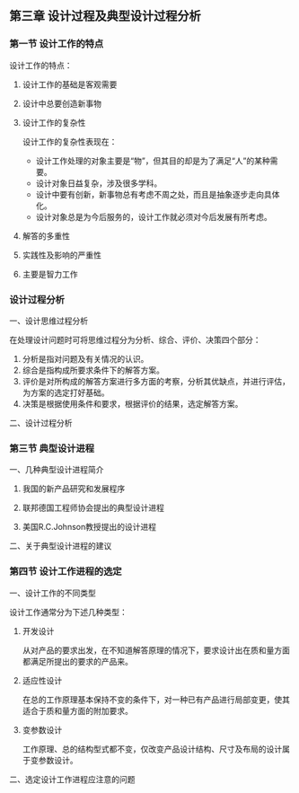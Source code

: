## 第三章 设计过程及典型设计过程分析 ##

### 第一节 设计工作的特点 ###

设计工作的特点：

1. 设计工作的基础是客观需要

2. 设计中总要创造新事物

3. 设计工作的复杂性

	设计工作的复杂性表现在：

	- 设计工作处理的对象主要是“物”，但其目的却是为了满足“人”的某种需要。
	- 设计对象日益复杂，涉及很多学科。
	- 设计中要有创新，新事物总有考虑不周之处，而且是抽象逐步走向具体化。
	- 设计对象总是为今后服务的，设计工作就必须对今后发展有所考虑。

4. 解答的多重性

5. 实践性及影响的严重性

6. 主要是智力工作

### 设计过程分析 ###

一、设计思维过程分析

在处理设计问题时可将思维过程分为分析、综合、评价、决策四个部分：

1. 分析是指对问题及有关情况的认识。
2. 综合是指构成所要求条件下的解答方案。
3. 评价是对所构成的解答方案进行多方面的考察，分析其优缺点，并进行评估，为方案的选定打好基础。
4. 决策是根据使用条件和要求，根据评价的结果，选定解答方案。

二、设计过程分析

### 第三节 典型设计进程 ###

一、几种典型设计进程简介

1. 我国的新产品研究和发展程序

2. 联邦德国工程师协会提出的典型设计进程

3. 美国R.C.Johnson教授提出的设计进程

二、关于典型设计进程的建议

### 第四节 设计工作进程的选定 ###

一、设计工作的不同类型

设计工作通常分为下述几种类型：

1. 开发设计

	从对产品的要求出发，在不知道解答原理的情况下，要求设计出在质和量方面都满足所提出的要求的产品来。

2. 适应性设计

	在总的工作原理基本保持不变的条件下，对一种已有产品进行局部变更，使其适合于质和量方面的附加要求。

3. 变参数设计

	工作原理、总的结构型式都不变，仅改变产品设计结构、尺寸及布局的设计属于变参数设计。

二、选定设计工作进程应注意的问题

